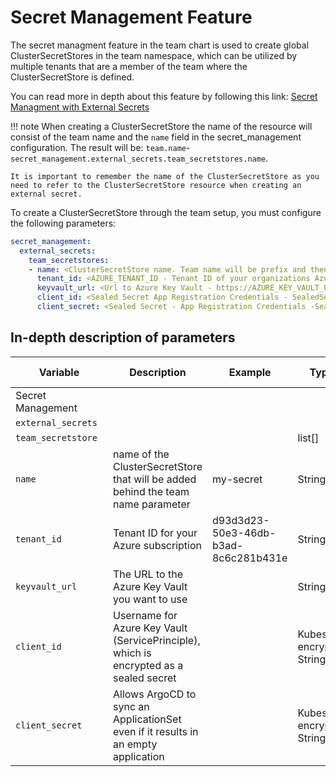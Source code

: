 # Secret Management Feature

The secret managment feature in the team chart is used to create global ClusterSecretStores in the team namespace, which can be utilized by multiple tenants that are a member of the team where the ClusterSecretStore is defined.

You can read more in depth about this feature by following this link: [Secret Managment with External Secrets](../../OpenShift%20Tenants/Tenant%20features/external-secrets.md)

!!! note
    When creating a ClusterSecretStore the name of the resource will consist of the team name and the `name` field in the secret_management configuration. The result will be: `team.name`-`secret_management.external_secrets.team_secretstores.name`.

    It is important to remember the name of the ClusterSecretStore as you need to refer to the ClusterSecretStore resource when creating an external secret.

To create a ClusterSecretStore through the team setup, you must configure the following parameters:

```yaml
secret_management:
  external_secrets:
    team_secretstores: 
    - name: <ClusterSecretStore name. Team name will be prefix and then this name>
      tenant_id: <AZURE_TENANT_ID - Tenant ID of your organizations Azure tenant>
      keyvault_url: <Url to Azure Key Vault - https://AZURE_KEY_VAULT_URL> 
      client_id: <Sealed Secret App Registration Credentials - SealedSecret_CLIENT_ID> 
      client_secret: <Sealed Secret - App Registration Credentials -SealedSecret_CLIENT_SECRET> 
```

## In-depth description of parameters

| <div style="width:140px">**Variable**</div>         | **Description**                                                                                                     | **Example**                                | **Type**                  | **Default Value**  |
|----------------------|---------------------------------------------------------------------------------------------------------------------|--------------------------------------------|---------------------------|------------|
| Secret Management              |                                                                                                                     |                                            |                           |
`external_secrets`              |                                                                                                                     |                                            |                           | 
`team_secretstore`              |                                                                                                                     |                                            |          list[]                 |
| `name`            | name of the ClusterSecretStore that will be added behind the team name parameter                               | my-secret | String                    | "" |
| `tenant_id`            | Tenant ID for your Azure subscription                                        | d93d3d23-50e3-46db-b3ad-8c6c281b431e | String                    | "" |
| `keyvault_url`            | The URL to the Azure Key Vault you want to use                               |  | String                    | "" |
| `client_id`            | Username for Azure Key Vault (ServicePrinciple), which is encrypted as a sealed secret                               |           | Kubeseal encrypted String                    | "" |
| `client_secret`            | Allows ArgoCD to sync an ApplicationSet even if it results in an empty application                               |           | Kubeseal encrypted String                    | "" |